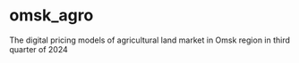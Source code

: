 # omsk_agro
 The digital pricing models of agricultural land market in Omsk region in third quarter of 2024
